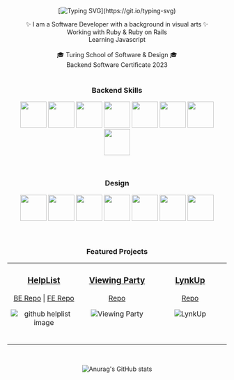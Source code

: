 
<div align="center">

[![Typing SVG](https://readme-typing-svg.demolab.com?font=Fira+Code&pause=1000&color=CA6644&center=true&vCenter=true&width=435&lines=Hi%2C+I'm+Andra!;Welcome+to+my+Github!)](https://git.io/typing-svg)


</div>

<div align="center">
✨ I am a Software Developer with a background in visual arts ✨
 <br>
  Working with Ruby & Ruby on Rails
 <br>
 Learning Javascript
 <br>
 <br>
🎓 Turing School of Software & Design 🎓
 <br>
 Backend Software Certificate 2023

 <br>
</div><br>

<h3 align="center">
Backend Skills
</h3>

<div align="center">
  
<img src="https://cdn.jsdelivr.net/gh/devicons/devicon/icons/ruby/ruby-plain-wordmark.svg" width="60" height="60"/> <img src="https://cdn.jsdelivr.net/gh/devicons/devicon/icons/rails/rails-plain-wordmark.svg" width="60" height="60" /> <img src="https://cdn.jsdelivr.net/gh/devicons/devicon/icons/rspec/rspec-original.svg" width="60" height="60"/> <img src="https://cdn.jsdelivr.net/gh/devicons/devicon/icons/postgresql/postgresql-plain-wordmark.svg"  width="60" height="60" />  <img src="https://cdn.jsdelivr.net/gh/devicons/devicon/icons/heroku/heroku-plain-wordmark.svg" width="60" height="60" /> <img src="https://cdn.jsdelivr.net/gh/devicons/devicon/icons/circleci/circleci-plain-wordmark.svg" width="60" height="60"/> <img src="https://cdn.jsdelivr.net/gh/devicons/devicon/icons/git/git-plain-wordmark.svg" width="60" height="60"/> <img src="https://cdn.jsdelivr.net/gh/devicons/devicon/icons/github/github-original-wordmark.svg" width="60" height="60" />

</div><br>

<h3 align="center">
Design
</h3>

<div align="center">
<img src="https://cdn.jsdelivr.net/gh/devicons/devicon/icons/html5/html5-plain-wordmark.svg" width="60" height="60"/> <img src="https://cdn.jsdelivr.net/gh/devicons/devicon/icons/css3/css3-plain-wordmark.svg" width="60" height="60"/> <img src="https://cdn.jsdelivr.net/gh/devicons/devicon/icons/figma/figma-original.svg" width="60" height="60"/> <img src="https://cdn.jsdelivr.net/gh/devicons/devicon/icons/photoshop/photoshop-plain.svg" width="60" height="60"/> <img src="https://cdn.jsdelivr.net/gh/devicons/devicon/icons/aftereffects/aftereffects-original.svg" width="60" height="60"/> <img src="https://cdn.jsdelivr.net/gh/devicons/devicon/icons/canva/canva-original.svg" width="60" height="60"/> <img src="https://cdn.jsdelivr.net/gh/devicons/devicon/icons/blender/blender-original.svg" width="60" height="60"/>

</div><br><br>

<h3 align="center">
Featured Projects
</h3>
<!-- 
<div>
  
  <h5>HelpList</h5>
<img width="200" alt="1" src="https://github.com/ALHelton/ALHelton/assets/116662742/b46cf826-d6cd-4c54-9f11-614321cc25ae">
[![A mushroom-head robot](/assets/images/codey.jpg 'Codey the Codecademy mascot')](https://codecademy.com)

</div><br><br>
 -->
 
 <table><tr><td valign="top" width="33%">

  
<h3 align="center">
  
[HelpList](https://helplist.herokuapp.com/)
  
</h3>
<div align="center">
  
[BE Repo](https://github.com/HelpListCrew/HelpListBE)  |  [FE Repo](https://github.com/HelpListCrew/HelpListFE)
  
![github helplist image](https://github.com/ALHelton/ALHelton/assets/116662742/791e6da2-d757-4ad9-a8f4-c81d08d7714e)

</div>
  
 <br>
<div align="center">  


</div>
</td><td valign="top" width="33%">



<h3 align="center">
  
[Viewing Party](https://viewing-party-matar-helton.herokuapp.com/)

</h3>
<div align="center">

[Repo](https://github.com/ALHelton/viewing_party_lite_7)
  
![Viewing Party](https://github.com/ALHelton/ALHelton/assets/116662742/e515ce60-1074-41d8-9579-9230841d60d8)

  
</div>
</td><td valign="top" width="33%">

  

<h3 align="center">

[LynkUp](https://lynk-up-client.vercel.app/dashboard)
  
</h3>  
<div align="center">
 
[Repo](https://github.com/LYNK-UP-APP/lynk-up-server)

![LynkUp](https://github.com/ALHelton/ALHelton/assets/116662742/fd84a252-523c-4f28-a95a-57d3e05a2f54)

</div>
</table>
<br>
 
<div align="center">

![Anurag's GitHub stats](https://github-readme-stats.vercel.app/api?username=ALHelton&show_icons=true&theme=calm)

</div>
<br>
  

<!--
**ALHelton/ALHelton** is a ✨ _special_ ✨ repository because its `README.md` (this file) appears on your GitHub profile.

Here are some ideas to get you started:

- 🔭 I’m currently working on ...
- 🌱 I’m currently learning ...
- 👯 I’m looking to collaborate on ...
- 🤔 I’m looking for help with ...
- 💬 Ask me about ...
- 📫 How to reach me: ...
- 😄 Pronouns: ...
- ⚡ Fun fact: ...
-->
